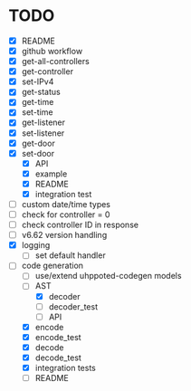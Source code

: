 # TODO

- [x] README
- [x] github workflow
- [x] get-all-controllers
- [x] get-controller
- [x] set-IPv4
- [x] get-status
- [x] get-time
- [x] set-time
- [x] get-listener
- [x] set-listener
- [x] get-door
- [x] set-door
   - [x] API
   - [x] example
   - [x] README
   - [x] integration test

- [ ] custom date/time types
- [ ] check for controller = 0
- [ ] check controller ID in response
- [ ] v6.62 version handling
- [x] logging
    - [ ] set default handler

- [ ] code generation
   - [ ] use/extend uhppoted-codegen models
   - [ ] AST
      - [x] decoder
      - [ ] decoder_test
      - [ ] API
   - [x] encode
   - [x] encode_test
   - [x] decode
   - [x] decode_test
   - [x] integration tests
   - [ ] README
